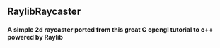 ## RaylibRaycaster

#### A simple 2d raycaster ported from this great C opengl tutorial to c++ powered by Raylib
